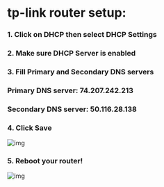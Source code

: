 
# tp-link router setup:

### 1. Click on DHCP then select DHCP Settings

### 2. Make sure DHCP Server is enabled

### 3. Fill Primary and Secondary DNS servers

### Primary DNS server:  74.207.242.213

### Secondary DNS server:  50.116.28.138

### 4. Click Save

![img](http://proxydns.co/img/t1.png)

### 5. Reboot your router!

![img](http://proxydns.co/img/t3.png)
